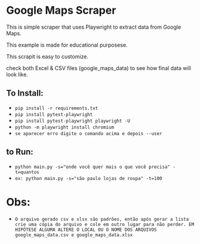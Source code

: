 # Google Maps Scraper

This is simple scraper that uses Playwright to extract data from Google Maps. 

This example is made for educational purposese.

This scrapit is easy to customize.

check both Excel & CSV files (google_maps_data) to see how final data will look like. 

## To Install:
- `pip install -r requirements.txt`
- `pip install pytest-playwright`
- `pip install pytest-playwright playwright -U`
- `python -m playwright install chromium`
- `se aparecer erro digite o comando acima e depois --user`

## to Run:
- `python main.py -s="onde você quer mais o que você precisa" -t=quantos`
- `ex: python main.py -s="são paulo lojas de roupa" -t=100`

# Obs:
- `O arquivo gerado csv e xlsx são padrões, então após gerar a lista crie uma cópia do arquivo e cole em outro lugar para não perder. EM HIPÓTESE ALGUMA ALTERE O LOCAL OU O NOME DOS ARQUIVOS google_maps_data.csv e google_maps_data.xlsx`

